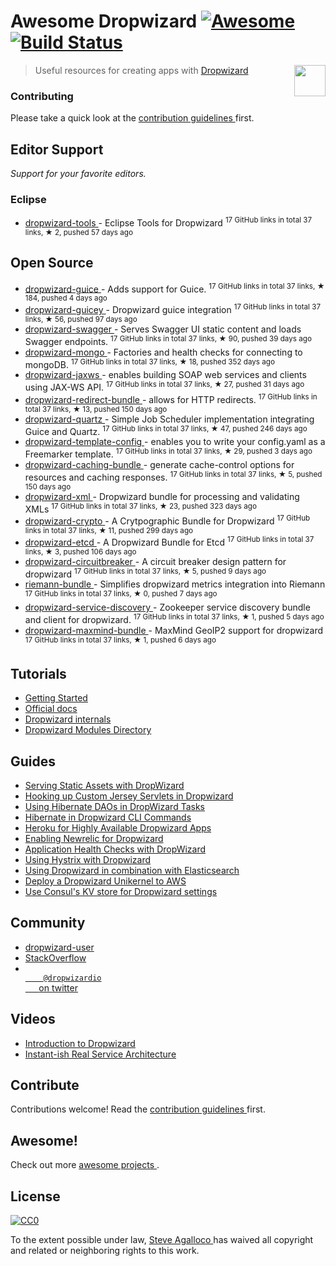 <h1>
 Awesome Dropwizard
 <a href="https://github.com/sindresorhus/awesome">
  <img alt="Awesome" src="https://cdn.rawgit.com/sindresorhus/awesome/d7305f38d29fed78fa85652e3a63e154dd8e8829/media/badge.svg"/>
 </a>
 <a href="https://travis-ci.org/stve/awesome-dropwizard">
  <img alt="Build Status" src="https://img.shields.io/travis/stve/awesome-dropwizard.svg"/>
 </a>
</h1>
<p>
 <a href="http://www.dropwizard.io">
  <img align="right" src="https://cdn.rawgit.com/stve/awesome-dropwizard/master/dropwizard-hat.png" width="50"/>
 </a>
</p>
<blockquote>
 <p>
  Useful resources for creating apps with
  <a href="http://www.dropwizard.io">
   Dropwizard
  </a>
 </p>
</blockquote>
<h3>
 Contributing
</h3>
<p>
 Please take a quick look at the
 <a href=".github/CONTRIBUTING.md">
  contribution guidelines
 </a>
 first.
</p>
<h2>
 Editor Support
</h2>
<p>
 <em>
  Support for your favorite editors.
 </em>
</p>
<h3>
 Eclipse
</h3>
<ul>
 <li>
  <a href="https://github.com/Tasktop/dropwizard-tools">
   dropwizard-tools
  </a>
  - Eclipse Tools for Dropwizard
  <sup>
   17 GitHub links in total 37 links, &#9733 2, pushed 57 days ago
  </sup>
 </li>
</ul>
<h2>
 Open Source
</h2>
<ul>
 <li>
  <a href="https://github.com/HubSpot/dropwizard-guice">
   dropwizard-guice
  </a>
  - Adds support for Guice.
  <sup>
   17 GitHub links in total 37 links, &#9733 184, pushed 4 days ago
  </sup>
 </li>
 <li>
  <a href="https://github.com/xvik/dropwizard-guicey">
   dropwizard-guicey
  </a>
  - Dropwizard guice integration
  <sup>
   17 GitHub links in total 37 links, &#9733 56, pushed 97 days ago
  </sup>
 </li>
 <li>
  <a href="https://github.com/federecio/dropwizard-swagger">
   dropwizard-swagger
  </a>
  - Serves Swagger UI static content and loads Swagger endpoints.
  <sup>
   17 GitHub links in total 37 links, &#9733 90, pushed 39 days ago
  </sup>
 </li>
 <li>
  <a href="https://github.com/eeb/dropwizard-mongo">
   dropwizard-mongo
  </a>
  - Factories and health checks for connecting to mongoDB.
  <sup>
   17 GitHub links in total 37 links, &#9733 18, pushed 352 days ago
  </sup>
 </li>
 <li>
  <a href="https://github.com/roskart/dropwizard-jaxws">
   dropwizard-jaxws
  </a>
  - enables building SOAP web services and clients using JAX-WS API.
  <sup>
   17 GitHub links in total 37 links, &#9733 27, pushed 31 days ago
  </sup>
 </li>
 <li>
  <a href="https://github.com/bazaarvoice/dropwizard-redirect-bundle">
   dropwizard-redirect-bundle
  </a>
  - allows for HTTP redirects.
  <sup>
   17 GitHub links in total 37 links, &#9733 13, pushed 150 days ago
  </sup>
 </li>
 <li>
  <a href="https://github.com/jaredstehler/dropwizard-quartz">
   dropwizard-quartz
  </a>
  - Simple Job Scheduler implementation integrating Guice and Quartz.
  <sup>
   17 GitHub links in total 37 links, &#9733 47, pushed 246 days ago
  </sup>
 </li>
 <li>
  <a href="https://github.com/tkrille/dropwizard-template-config">
   dropwizard-template-config
  </a>
  - enables you to write your config.yaml as a Freemarker template.
  <sup>
   17 GitHub links in total 37 links, &#9733 29, pushed 3 days ago
  </sup>
 </li>
 <li>
  <a href="https://github.com/bazaarvoice/dropwizard-caching-bundle">
   dropwizard-caching-bundle
  </a>
  - generate cache-control options for resources and caching responses.
  <sup>
   17 GitHub links in total 37 links, &#9733 5, pushed 150 days ago
  </sup>
 </li>
 <li>
  <a href="https://github.com/yunspace/dropwizard-xml">
   dropwizard-xml
  </a>
  - Dropwizard bundle for processing and validating XMLs
  <sup>
   17 GitHub links in total 37 links, &#9733 23, pushed 323 days ago
  </sup>
 </li>
 <li>
  <a href="https://github.com/meltmedia/dropwizard-crypto">
   dropwizard-crypto
  </a>
  - A Crytpographic Bundle for Dropwizard
  <sup>
   17 GitHub links in total 37 links, &#9733 11, pushed 299 days ago
  </sup>
 </li>
 <li>
  <a href="https://github.com/meltmedia/dropwizard-etcd">
   dropwizard-etcd
  </a>
  - A Dropwizard Bundle for Etcd
  <sup>
   17 GitHub links in total 37 links, &#9733 3, pushed 106 days ago
  </sup>
 </li>
 <li>
  <a href="https://github.com/mtakaki/dropwizard-circuitbreaker">
   dropwizard-circuitbreaker
  </a>
  - A circuit breaker design pattern for dropwizard
  <sup>
   17 GitHub links in total 37 links, &#9733 5, pushed 9 days ago
  </sup>
 </li>
 <li>
  <a href="https://github.com/phaneesh/riemann-bundle">
   riemann-bundle
  </a>
  - Simplifies dropwizard metrics integration into Riemann
  <sup>
   17 GitHub links in total 37 links, &#9733 0, pushed 7 days ago
  </sup>
 </li>
 <li>
  <a href="https://github.com/santanusinha/dropwizard-service-discovery">
   dropwizard-service-discovery
  </a>
  - Zookeeper service discovery bundle and client for dropwizard.
  <sup>
   17 GitHub links in total 37 links, &#9733 1, pushed 5 days ago
  </sup>
 </li>
 <li>
  <a href="https://github.com/phaneesh/dropwizard-maxmind-bundle">
   dropwizard-maxmind-bundle
  </a>
  - MaxMind GeoIP2 support for dropwizard
  <sup>
   17 GitHub links in total 37 links, &#9733 1, pushed 6 days ago
  </sup>
 </li>
</ul>
<h2>
 Tutorials
</h2>
<ul>
 <li>
  <a href="http://www.dropwizard.io/0.9.2/docs/getting-started.html">
   Getting Started
  </a>
 </li>
 <li>
  <a href="http://www.dropwizard.io/0.9.2/docs/manual/index.html">
   Official docs
  </a>
 </li>
 <li>
  <a href="http://dropwizard.github.io/dropwizard/0.9.2/docs/manual/internals.html">
   Dropwizard internals
  </a>
 </li>
 <li>
  <a href="http://modules.dropwizard.io/">
   Dropwizard Modules Directory
  </a>
 </li>
</ul>
<h2>
 Guides
</h2>
<ul>
 <li>
  <a href="https://spin.atomicobject.com/2014/10/11/serving-static-assets-with-dropwizard/">
   Serving Static Assets with DropWizard
  </a>
 </li>
 <li>
  <a href="https://spin.atomicobject.com/2015/03/30/jersey-servlets-dropwizard/">
   Hooking up Custom Jersey Servlets in Dropwizard
  </a>
 </li>
 <li>
  <a href="https://spin.atomicobject.com/2015/02/03/dropwizard-hibernate-dao/">
   Using Hibernate DAOs in DropWizard Tasks
  </a>
 </li>
 <li>
  <a href="http://clearthehaze.com/2015/04/hibernate-in-dropwizard-cli-commands/">
   Hibernate in Dropwizard CLI Commands
  </a>
 </li>
 <li>
  <a href="http://techbytes.anuragkapur.com/2015/05/heroku-for-highly-available-dropwizard.html?m=1">
   Heroku for Highly Available Dropwizard Apps
  </a>
 </li>
 <li>
  <a href="http://kyleboon.org/blog/2013/09/23/newrelic-for-dropwizard/">
   Enabling Newrelic for Dropwizard
  </a>
 </li>
 <li>
  <a href="http://willhamill.com/2014/12/04/application-health-checks-with-dropwizard">
   Application Health Checks with DropWizard
  </a>
 </li>
 <li>
  <a href="http://christopher-batey.blogspot.com/2014/08/using-hystrix-with-dropwizard.html">
   Using Hystrix with Dropwizard
  </a>
 </li>
 <li>
  <a href="http://www.gridshore.nl/2014/05/15/using-dropwizard-combination-elasticsearch/">
   Using Dropwizard in combination with Elasticsearch
  </a>
 </li>
 <li>
  <a href="https://boxfuse.com/blog/dropwizard-aws.html">
   Deploy a Dropwizard Unikernel to AWS
  </a>
 </li>
 <li>
  <a href="http://blog.remmelt.com/2015/06/09/use-consuls-kv-store-for-dropwizard-settings/">
   Use Consul's KV store for Dropwizard settings
  </a>
 </li>
</ul>
<h2>
 Community
</h2>
<ul>
 <li>
  <a href="https://groups.google.com/forum/#!forum/dropwizard-user">
   dropwizard-user
  </a>
 </li>
 <li>
  <a href="http://stackoverflow.com/questions/tagged/dropwizard">
   StackOverflow
  </a>
 </li>
 <li>
  <a href="https://twitter.com/dropwizardio">
   <code>
    @dropwizardio
   </code>
   on twitter
  </a>
 </li>
</ul>
<h2>
 Videos
</h2>
<ul>
 <li>
  <a href="https://www.youtube.com/watch?v=2tSWsjtw0ms">
   Introduction to Dropwizard
  </a>
 </li>
 <li>
  <a href="https://vimeo.com/37930578">
   Instant-ish Real Service Architecture
  </a>
 </li>
</ul>
<h2>
 Contribute
</h2>
<p>
 Contributions welcome! Read the
 <a href="contributing.md">
  contribution guidelines
 </a>
 first.
</p>
<h2>
 Awesome!
</h2>
<p>
 Check out more
 <a href="https://github.com/sindresorhus/awesome">
  awesome projects
 </a>
 .
</p>
<h2>
 License
</h2>
<p>
 <a href="http://creativecommons.org/publicdomain/zero/1.0/">
  <img alt="CC0" src="https://licensebuttons.net/p/zero/1.0/88x31.png"/>
 </a>
</p>
<p>
 To the extent possible under law,
 <a href="http://beforeitwasround.com">
  Steve Agalloco
 </a>
 has waived all copyright and related or neighboring rights to this work.
</p>
